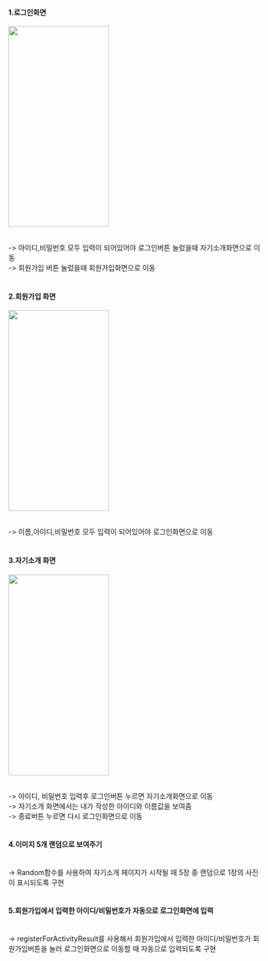 #### 1.로그인화면
<img src="https://github.com/wndnjs00/introduceApp/assets/89961868/8c49aa1b-d1d1-4dae-856f-5b09ec46f848" width="200" height="400">

<br/>-> 아이디,비밀번호 모두 입력이 되어있어야 로그인버튼 눌렀을때 자기소개화면으로 이동<br/>
-> 회원가입 버튼 눌렀을때 회원가입화면으로 이동<br/><br/>



#### 2.회원가입 화면
<img src="https://github.com/wndnjs00/introduceApp/assets/89961868/8fbd25aa-ab3d-448b-bc75-9175a2055bbd" width="200" height="400">

<br/>-> 이름,아이디,비밀번호 모두 입력이 되어있어야 로그인화면으로 이동<br/><br/>


#### 3.자기소개 화면
<img src="https://github.com/wndnjs00/introduceApp/assets/89961868/334e1a54-4273-456c-8adb-92afe416fb56" width="200" height="400">

<br/>-> 아이디, 비밀번호 입력후 로그인버튼 누르면 자기소개화면으로 이동<br/>
-> 자기소개 화면에서는 내가 작성한 아이디와 이름값을 보여줌<br/>
-> 종료버튼 누르면 다시 로그인화면으로 이동<br/><br/>


#### 4.이미지 5개 랜덤으로 보여주기


<br/>-> Random함수를 사용하여 자기소개 페이지가 시작될 때 5장 중 랜덤으로 1장의 사진이 표시되도록 구현<br/><br/>



#### 5.회원가입에서 입력한 아이디/비밀번호가 자동으로 로그인화면에 입력


<br/>-> registerForActivityResult를 사용해서 회원가입에서 입력한 아이디/비밀번호가 회원가입버튼을 눌러 로그인화면으로 이동할 때 자동으로 입력되도록 구현<br/><br/>
